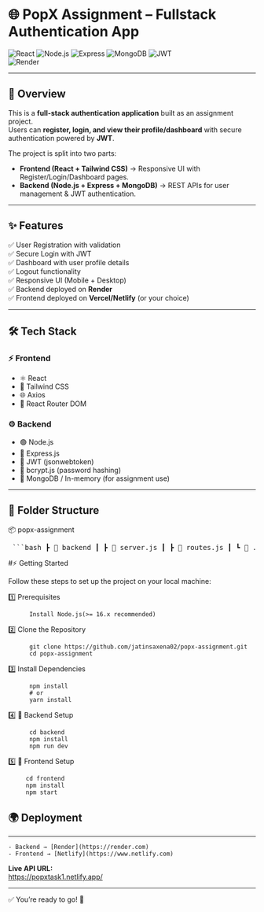 # 🌐 PopX Assignment – Fullstack Authentication App

![React](https://img.shields.io/badge/Frontend-React-blue?logo=react) 
![Node.js](https://img.shields.io/badge/Backend-Node.js-green?logo=node.js) 
![Express](https://img.shields.io/badge/Framework-Express-lightgrey?logo=express) 
![MongoDB](https://img.shields.io/badge/Database-MongoDB-brightgreen?logo=mongodb) 
![JWT](https://img.shields.io/badge/Auth-JWT-orange?logo=jsonwebtokens)  
![Render](https://img.shields.io/badge/Deployed%20On-Render-purple?logo=render)  

---

## 📖 Overview

This is a **full-stack authentication application** built as an assignment project.  
Users can **register, login, and view their profile/dashboard** with secure authentication powered by **JWT**.  

The project is split into two parts:  
- **Frontend (React + Tailwind CSS)** → Responsive UI with Register/Login/Dashboard pages.  
- **Backend (Node.js + Express + MongoDB)** → REST APIs for user management & JWT authentication.  

---

## ✨ Features

✅ User Registration with validation  
✅ Secure Login with JWT  
✅ Dashboard with user profile details  
✅ Logout functionality  
✅ Responsive UI (Mobile + Desktop)  
✅ Backend deployed on **Render**  
✅ Frontend deployed on **Vercel/Netlify** (or your choice)  

---

## 🛠 Tech Stack

### ⚡ Frontend
- ⚛️ React  
- 🎨 Tailwind CSS  
- 🌐 Axios  
- 📍 React Router DOM  

### ⚙️ Backend
- 🟢 Node.js  
- 🚀 Express.js  
- 🔐 JWT (jsonwebtoken)  
- 🔑 bcrypt.js (password hashing)  
- 🍃 MongoDB / In-memory (for assignment use)  

---

## 📂 Folder Structure

📦 popx-assignment
<pre> ```bash ┣ 📂 backend ┃ ┣ 📜 server.js ┃ ┣ 📜 routes.js ┃ ┗ 📜 ... ┣ 📂 frontend ┃ ┣ 📂 src ┃ ┃ ┣ 📂 components ┃ ┃ ┣ 📂 pages ┃ ┃ ┣ 📜 App.js ┃ ┃ ┗ 📜 index.js ┃ ┗ 📜 package.json ┣ 📜 README.md ┗ 📜 package.json ``` </pre>

#⚡ Getting Started 

Follow these steps to set up the project on your local machine:

1️⃣ Prerequisites
```
      Install Node.js(>= 16.x recommended)
```
          
2️⃣ Clone the Repository
```
      git clone https://github.com/jatinsaxena02/popx-assignment.git
      cd popx-assignment
```
3️⃣ Install Dependencies
```
      npm install
      # or
      yarn install
```    
4️⃣ 🔹 Backend Setup
```
      cd backend
      npm install
      npm run dev
```
5️⃣ 🔹 Frontend Setup
```
     cd frontend
     npm install
     npm start
```

## 🌍 Deployment
---

    - Backend → [Render](https://render.com)  
    - Frontend → [Netlify](https://www.netlify.com)  

**Live API URL:**  
https://popxtask1.netlify.app/

---

✅ You’re ready to go! 🎉
